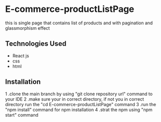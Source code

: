 
# E-commerce-productListPage
this is single page that contains list of products and with pagination and glassmorphism effect

## Technologies Used
- React js
- css
- html
## Installation
1 .clone the main branch by using "git clone repository url" command to your IDE
2 .make sure your in correct directory, if not you in correct directory run the "cd E-commerce-productListPage" command
3 .run the "npm install" command for npm installation
4 .strat the npm using "npm start" command  


